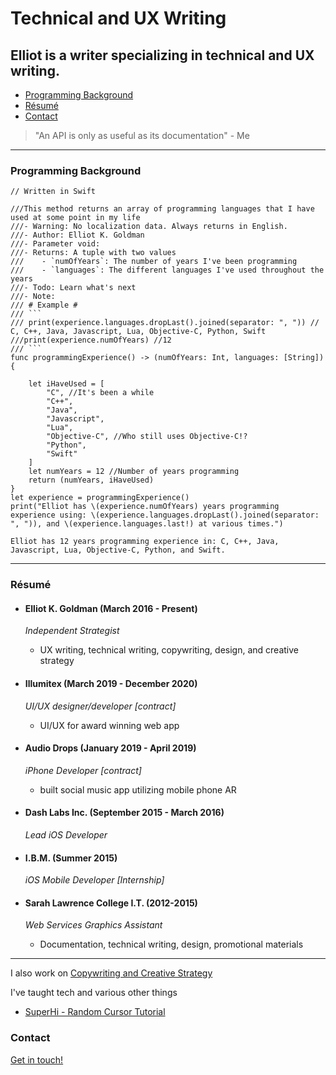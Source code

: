 # Technical and UX Writing
## Elliot is a writer specializing in technical and UX writing.


- [Programming Background](https://github.com/Elliot-KG/Technical_and_UX_Writing/edit/main/README.md#programming-background)
- [Résumé](https://github.com/Elliot-KG/Technical_and_UX_Writing/edit/main/README.md#r%C3%A9sum%C3%A9)
- [Contact](https://github.com/Elliot-KG/Technical_and_UX_Writing/edit/main/README.md#contact)

> "An API is only as useful as its documentation" - Me

----
### Programming Background

```
// Written in Swift

///This method returns an array of programming languages that I have used at some point in my life
///- Warning: No localization data. Always returns in English.
///- Author: Elliot K. Goldman
///- Parameter void:
///- Returns: A tuple with two values
///    - `numOfYears`: The number of years I've been programming
///    - `languages`: The different languages I've used throughout the years
///- Todo: Learn what's next
///- Note:
/// # Example #
/// ```
/// print(experience.languages.dropLast().joined(separator: ", ")) // C, C++, Java, Javascript, Lua, Objective-C, Python, Swift
///print(experience.numOfYears) //12
/// ```
func programmingExperience() -> (numOfYears: Int, languages: [String]){
    
    let iHaveUsed = [
        "C", //It's been a while
        "C++",
        "Java",
        "Javascript",
        "Lua",
        "Objective-C", //Who still uses Objective-C!?
        "Python",
        "Swift"
    ]
    let numYears = 12 //Number of years programming
    return (numYears, iHaveUsed)
}
let experience = programmingExperience()
print("Elliot has \(experience.numOfYears) years programming experience using: \(experience.languages.dropLast().joined(separator: ", ")), and \(experience.languages.last!) at various times.")

```
```
Elliot has 12 years programming experience in: C, C++, Java, Javascript, Lua, Objective-C, Python, and Swift.
```
----
### Résumé
- #### Elliot K. Goldman (March 2016 - Present)
  *Independent Strategist*
	 - UX writing, technical writing, copywriting, design, and creative strategy

- #### Illumitex (March 2019 - December 2020)
  *UI/UX designer/developer [contract]*
	 - UI/UX for award winning web app

- #### Audio Drops (January 2019 - April 2019)
  *iPhone Developer [contract]*
	 - built social music app utilizing mobile phone AR 

- #### Dash Labs Inc. (September 2015 - March 2016)
  *Lead iOS Developer*

- #### I.B.M. (Summer 2015)
  *iOS Mobile Developer [Internship]*

- #### Sarah Lawrence College I.T.  (2012-2015)
  *Web Services Graphics Assistant*
	 - Documentation, technical writing, design, promotional materials

----
I also work on [Copywriting and Creative Strategy](https://www.elliotkg.com/)


I've taught tech and various other things
- [SuperHi - Random Cursor Tutorial](https://youtu.be/BkpdwjppVVE)



### Contact

[Get in touch!](mailto:ElliotKGoldman@gmail.com)

